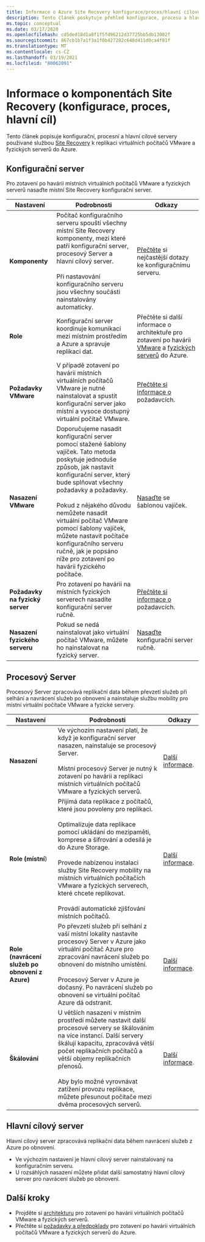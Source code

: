```yaml
---
title: Informace o Azure Site Recovery konfigurace/proces/hlavní cílové servery
description: Tento článek poskytuje přehled konfigurace, procesu a hlavních cílových serverů pomocí při nastavování zotavení po havárii místních virtuálních počítačů VMware do Azure pomocí Azure Site Recovery
ms.topic: conceptual
ms.date: 03/17/2020
ms.openlocfilehash: cd5ded18d1a8f1f5fd96212d37725bb5db13002f
ms.sourcegitcommit: 867cb1b7a1f3a1f0b427282c648d411d0ca4f81f
ms.translationtype: MT
ms.contentlocale: cs-CZ
ms.lasthandoff: 03/19/2021
ms.locfileid: "80062091"
---
```

# <a name="about-site-recovery-components-configuration-process-master-target"></a>Informace o komponentách Site Recovery (konfigurace, proces, hlavní cíl)

Tento článek popisuje konfigurační, procesní a hlavní cílové servery používané službou [Site Recovery](site-recovery-overview.md) k replikaci virtuálních počítačů VMware a fyzických serverů do Azure.

## <a name="configuration-server"></a>Konfigurační server

Pro zotavení po havárii místních virtuálních počítačů VMware a fyzických serverů nasaďte místní Site Recovery konfigurační server.

**Nastavení** | **Podrobnosti** | **Odkazy**
--- | --- | ---
**Komponenty**  | Počítač konfiguračního serveru spouští všechny místní Site Recovery komponenty, mezi které patří konfigurační server, procesový Server a hlavní cílový server.<br/><br/> Při nastavování konfiguračního serveru jsou všechny součásti nainstalovány automaticky. | [Přečtěte](vmware-azure-common-questions.md#configuration-server) si nejčastější dotazy ke konfiguračnímu serveru.
**Role** | Konfigurační server koordinuje komunikaci mezi místním prostředím a Azure a spravuje replikaci dat. | Přečtěte si další informace o architektuře pro zotavení po havárii [VMware](vmware-azure-architecture.md) a [fyzických serverů](physical-azure-architecture.md) do Azure.
**Požadavky VMware** | V případě zotavení po havárii místních virtuálních počítačů VMware je nutné nainstalovat a spustit konfigurační server jako místní a vysoce dostupný virtuální počítač VMware. | [Přečtěte si informace o](vmware-azure-deploy-configuration-server.md#prerequisites) požadavcích.
**Nasazení VMware** | Doporučujeme nasadit konfigurační server pomocí stažené šablony vajíček. Tato metoda poskytuje jednoduše způsob, jak nastavit konfigurační server, který bude splňovat všechny požadavky a požadavky.<br/><br/> Pokud z nějakého důvodu nemůžete nasadit virtuální počítač VMware pomocí šablony vajíček, můžete nastavit počítače konfiguračního serveru ručně, jak je popsáno níže pro zotavení po havárii fyzického počítače. | [Nasaďte](vmware-azure-deploy-configuration-server.md#deploy-a-configuration-server-through-an-ova-template) se šablonou vajíček.
**Požadavky na fyzický server** | Pro zotavení po havárii na místních fyzických serverech nasadíte konfigurační server ručně. | [Přečtěte si informace o](physical-azure-set-up-source.md#prerequisites) požadavcích.
**Nasazení fyzického serveru** | Pokud se nedá nainstalovat jako virtuální počítač VMware, můžete ho nainstalovat na fyzický server. | [Nasaďte](physical-azure-set-up-source.md#set-up-the-source-environment) konfigurační server ručně.

## <a name="process-server"></a>Procesový Server

Procesový Server zpracovává replikační data během převzetí služeb při selhání a navrácení služeb po obnovení a nainstaluje službu mobility pro místní virtuální počítače VMware a fyzické servery.

**Nastavení** | **Podrobnosti** | **Odkazy**
--- | --- | ---
**Nasazení**  | Ve výchozím nastavení platí, že když je konfigurační server nasazen, nainstaluje se procesový Server. <br/><br/> Místní procesový Server je nutný k zotavení po havárii a replikaci místních virtuálních počítačů VMware a fyzických serverů. | [Další informace](vmware-azure-architecture.md#architectural-components).
**Role (místní**) | Přijímá data replikace z počítačů, které jsou povoleny pro replikaci. <br/><br/> Optimalizuje data replikace pomocí ukládání do mezipaměti, komprese a šifrování a odesílá je do Azure Storage. <br/><br/> Provede nabízenou instalaci služby Site Recovery mobility na místních virtuálních počítačích VMware a fyzických serverech, které chcete replikovat. <br/><br/> Provádí automatické zjišťování místních počítačů. | [Další informace](vmware-azure-enable-replication.md).
**Role (navrácení služeb po obnovení z Azure)** | Po převzetí služeb při selhání z vaší místní lokality nastavíte procesový Server v Azure jako virtuální počítač Azure pro zpracování navrácení služeb po obnovení do místního umístění.<br/><br/> Procesový Server v Azure je dočasný. Po navrácení služeb po obnovení se virtuální počítač Azure dá odstranit. | [Další informace](vmware-azure-set-up-process-server-azure.md).
**Škálování** | U větších nasazení v místním prostředí můžete nastavit další procesové servery se škálováním na více instancí. Další servery škálují kapacitu, zpracovává větší počet replikačních počítačů a větší objemy replikačních přenosů.<br/><br/> Aby bylo možné vyrovnávat zatížení provozu replikace, můžete přesunout počítače mezi dvěma procesových serverů. | [Další informace](vmware-azure-set-up-process-server-scale.md).

## <a name="master-target-server"></a>Hlavní cílový server

Hlavní cílový server zpracovává replikační data během navrácení služeb z Azure po obnovení.

- Ve výchozím nastavení je hlavní cílový server nainstalovaný na konfiguračním serveru.
- U rozsáhlých nasazení můžete přidat další samostatný hlavní cílový server pro navrácení služeb po obnovení.

## <a name="next-steps"></a>Další kroky

- Projděte si [architekturu](vmware-azure-architecture.md) pro zotavení po havárii virtuálních počítačů VMware a fyzických serverů.
- Přečtěte si [požadavky a předpoklady](vmware-physical-azure-support-matrix.md) pro zotavení po havárii virtuálních počítačů VMware a fyzických serverů do Azure.
